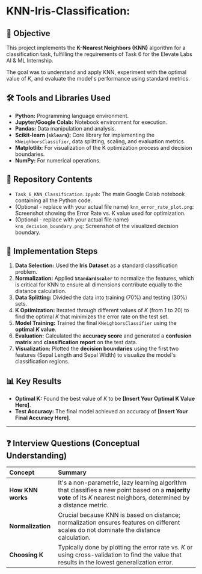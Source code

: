 # KNN-Iris-Classification: 

## 🌟 Objective

This project implements the **K-Nearest Neighbors (KNN)** algorithm for a classification task, fulfilling the requirements of Task 6 for the Elevate Labs AI & ML Internship.

The goal was to understand and apply KNN, experiment with the optimal value of *K*, and evaluate the model's performance using standard metrics.

## 🛠️ Tools and Libraries Used

* **Python:** Programming language environment.
* **Jupyter/Google Colab:** Notebook environment for execution.
* **Pandas:** Data manipulation and analysis.
* **Scikit-learn (`sklearn`):** Core library for implementing the `KNeighborsClassifier`, data splitting, scaling, and evaluation metrics.
* **Matplotlib:** For visualization of the K optimization process and decision boundaries.
* **NumPy:** For numerical operations.

## 📁 Repository Contents

* `Task_6_KNN_Classification.ipynb`: The main Google Colab notebook containing all the Python code.
* (Optional - replace with your actual file name) `knn_error_rate_plot.png`: Screenshot showing the Error Rate vs. K value used for optimization.
* (Optional - replace with your actual file name) `knn_decision_boundary.png`: Screenshot of the visualized decision boundary.

## 🚀 Implementation Steps

1.  **Data Selection:** Used the **Iris Dataset** as a standard classification problem.
2.  **Normalization:** Applied **`StandardScaler`** to normalize the features, which is critical for KNN to ensure all dimensions contribute equally to the distance calculation.
3.  **Data Splitting:** Divided the data into training (70%) and testing (30%) sets.
4.  **K Optimization:** Iterated through different values of $K$ (from 1 to 20) to find the optimal $K$ that minimizes the error rate on the test set.
5.  **Model Training:** Trained the final `KNeighborsClassifier` using the **optimal $K$ value**.
6.  **Evaluation:** Calculated the **accuracy score** and generated a **confusion matrix** and **classification report** on the test data.
7.  **Visualization:** Plotted the **decision boundaries** using the first two features (Sepal Length and Sepal Width) to visualize the model's classification regions.

## 📊 Key Results

* **Optimal K:** Found the best value of $K$ to be **[Insert Your Optimal K Value Here]**.
* **Test Accuracy:** The final model achieved an accuracy of **[Insert Your Final Accuracy Here]**.

---

## ❓ Interview Questions (Conceptual Understanding)

| Concept | Summary |
| :--- | :--- |
| **How KNN works** | It's a non-parametric, lazy learning algorithm that classifies a new point based on a **majority vote** of its $K$ nearest neighbors, determined by a distance metric. |
| **Normalization** | Crucial because KNN is based on distance; normalization ensures features on different scales do not dominate the distance calculation. |
| **Choosing K** | Typically done by plotting the error rate vs. $K$ or using cross-validation to find the value that results in the lowest generalization error. |
